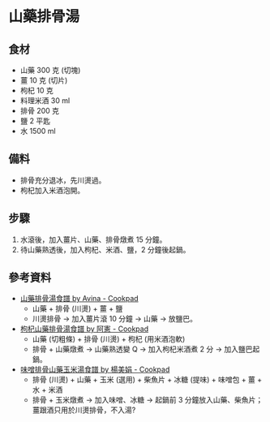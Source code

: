 # 山藥排骨湯

## 食材

  - 山藥 300 克 (切塊)
  - 薑 10 克 (切片)
  - 枸杞 10 克
  - 料理米酒 30 ml
  - 排骨 200 克
  - 鹽 2 平匙
  - 水 1500 ml

## 備料

 - 排骨充分退冰，先川燙過。
 - 枸杞加入米酒泡開。

## 步驟

 1. 水滾後，加入薑片、山藥、排骨燉煮 15 分鐘。
 2. 待山藥熟透後，加入枸杞、米酒、鹽，2 分鐘後起鍋。

## 參考資料

  - [山藥排骨湯食譜 by Avina \- Cookpad](https://cookpad.com/tw/食譜/6447390)
      - 山藥 + 排骨 (川燙) + 薑 + 鹽
      - 川燙排骨 -> 加入薑片滾 10 分鐘 -> 山藥 -> 放鹽巴。
  - [枸杞山藥排骨湯食譜 by 阿憲 \- Cookpad](https://cookpad.com/tw/食譜/5511550)
      - 山藥 (切粗條) + 排骨 (川燙) + 枸杞 (用米酒泡軟)
      - 排骨 + 山藥燉煮 -> 山藥熟透變 Q -> 加入枸杞米酒煮 2 分 -> 加入鹽巴起鍋。
  - [味噌排骨山藥玉米湯食譜 by 楊美娟 \- Cookpad](https://cookpad.com/tw/食譜/3250800)
      - 排骨 (川燙) + 山藥 + 玉米 (選用) + 柴魚片 + 冰糖 (提味) + 味噌包 + 薑 + 水 + 米酒
      - 排骨 + 玉米燉煮 -> 加入味噌、冰糖 -> 起鍋前 3 分鐘放入山藥、柴魚片；薑跟酒只用於川燙排骨，不入湯?
